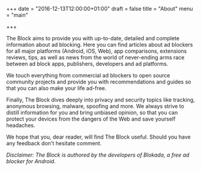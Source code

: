 +++
date = "2016-12-13T12:00:00+01:00"
draft = false
title = "About"
menu = "main"

+++

The Block aims to provide you with up-to-date, detailed and complete information about ad blocking. Here you can find articles about ad blockers for all major platforms (Android, iOS, Web), app comparisons, extensions reviews, tips, as well as news from the world of never-ending arms race between ad block apps, publishers, developers and ad platforms.

We touch everything from commercial ad blockers to open source community projects and provide you with recommendations and guides so that you can also make your life ad-free.

Finally, The Block dives deeply into privacy and security topics like tracking, anonymous browsing, malware, spoofing and more. We always strive to distill information for you and bring unbiased opinion, so that you can protect your devices from the dangers of the Web and save yourself headaches.

We hope that you, dear reader, will find The Block useful. Should you have any feedback don't hesitate comment.

_Disclaimer: The Block is authored by the developers of Blokada, a free ad blocker for Android._
